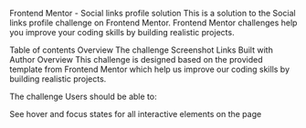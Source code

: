 Frontend Mentor - Social links profile solution
This is a solution to the Social links profile challenge on Frontend Mentor. Frontend Mentor challenges help you improve your coding skills by building realistic projects.

Table of contents
Overview
The challenge
Screenshot
Links
Built with
Author
Overview
This challenge is designed based on the provided template from Frontend Mentor which help us improve our coding skills by building realistic projects.

The challenge
Users should be able to:

See hover and focus states for all interactive elements on the page
